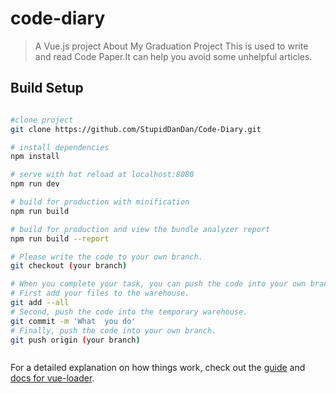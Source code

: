 # code-diary

> A Vue.js project
> About My Graduation Project
> This is used to write and read Code Paper.It can help you avoid some unhelpful articles.

## Build Setup

``` bash

#clone project
git clone https://github.com/StupidDanDan/Code-Diary.git

# install dependencies
npm install

# serve with hot reload at localhost:8080
npm run dev

# build for production with minification
npm run build

# build for production and view the bundle analyzer report
npm run build --report

# Please write the code to your own branch.
git checkout (your branch)

# When you complete your task, you can push the code into your own branch.
# First add your files to the warehouse.
git add --all
# Second, push the code into the temporary warehouse.
git commit -m 'What  you do'
# Finally, push the code into your own branch.
git push origin (your branch)



```

For a detailed explanation on how things work, check out the [guide](http://vuejs-templates.github.io/webpack/) and [docs for vue-loader](http://vuejs.github.io/vue-loader).
